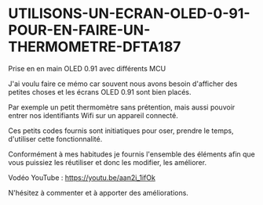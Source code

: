 # UTILISONS-UN-ECRAN-OLED-0-91-POUR-EN-FAIRE-UN-THERMOMETRE-DFTA187
Prise en en main OLED 0.91 avec différents MCU

J'ai voulu faire ce mémo car souvent nous avons besoin d'afficher des petites choses et les écrans OLED 0.91 sont bien placés.

Par exemple un petit thermomètre sans prétention, mais aussi pouvoir entrer nos identifiants Wifi sur un appareil connecté.

Ces petits codes fournis sont initiatiques pour oser, prendre le temps, d'utiliser cette fonctionnalité.

Conformément à mes habitudes je fournis l'ensemble des éléments afin que vous puissiez les réutiliser et donc les modifier, les améliorer.

Vodéo YouTube : https://youtu.be/aan2i_1ifOk

N'hésitez à commenter et à apporter des améliorations.

